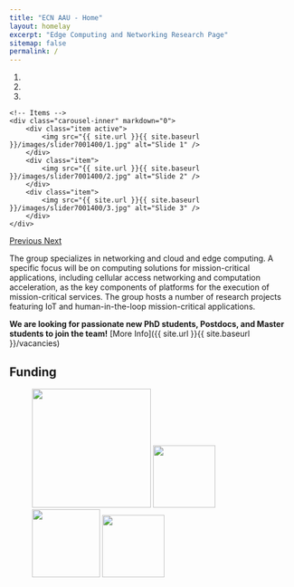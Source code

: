 ```yaml
---
title: "ECN AAU - Home"
layout: homelay
excerpt: "Edge Computing and Networking Research Page"
sitemap: false
permalink: /
---
```



<div markdown="0" id="carousel" class="carousel slide" data-ride="carousel" data-interval="10000" data-pause="hover" >
    <!-- Menu -->
    <ol class="carousel-indicators">
        <li data-target="#carousel" data-slide-to="0" class="active"></li>
        <li data-target="#carousel" data-slide-to="1"></li>
        <li data-target="#carousel" data-slide-to="2"></li>
    </ol>

    <!-- Items -->
    <div class="carousel-inner" markdown="0">
        <div class="item active">
            <img src="{{ site.url }}{{ site.baseurl }}/images/slider7001400/1.jpg" alt="Slide 1" />
        </div>
        <div class="item">
            <img src="{{ site.url }}{{ site.baseurl }}/images/slider7001400/2.jpg" alt="Slide 2" />
        </div>
        <div class="item">
            <img src="{{ site.url }}{{ site.baseurl }}/images/slider7001400/3.jpg" alt="Slide 3" />
        </div>
    </div>

  <a class="left carousel-control" href="#carousel" role="button" data-slide="prev">
    <span class="glyphicon glyphicon-chevron-left" aria-hidden="true"></span>
    <span class="sr-only">Previous</span>
  </a>
  <a class="right carousel-control" href="#carousel" role="button" data-slide="next">
    <span class="glyphicon glyphicon-chevron-right" aria-hidden="true"></span>
    <span class="sr-only">Next</span>
  </a>
</div>


The group specializes in networking and cloud and edge computing.
A specific focus will be on computing solutions for mission-critical applications, including cellular access networking
and computation acceleration, as the key components of platforms for the execution of mission-critical services. The
group hosts a number of research projects featuring IoT and human-in-the-loop mission-critical applications.

**We are looking for passionate new PhD students, Postdocs, and Master students to join the team!** [More Info]({{
site.url }}{{ site.baseurl }}/vacancies)

## Funding

<figure class="fourth">
  <img src="{{ site.url }}{{ site.baseurl }}/images/logopic/logo-ec--en.svg" style="width: 210px">
  <img src="{{ site.url }}{{ site.baseurl }}/images/logopic/logo_dff.png" style="width: 110px">
  <img src="{{ site.url }}{{ site.baseurl }}/images/logopic/logo_ifd.png" style="width: 120px">
  <img src="{{ site.url }}{{ site.baseurl }}/images/logopic/logo_msca.png" style="width: 110px">
</figure>


<div style="min-height: 7rem;">
